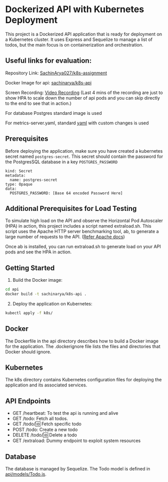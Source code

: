# Dockerized API with Kubernetes Deployment

This project is a Dockerized API application that is ready for deployment on a Kubernetes cluster. It uses Express and Sequelize to manage a list of todos, but the main focus is on containerization and orchestration.

## Useful links for evaluation:

Repository Link: [SachinArya027/k8s-assignment](https://github.com/SachinArya027/k8s-assignment)

Docker Image for api: [sachinarya/k8s-api](https://hub.docker.com/r/sachinarya/k8s-api)

Screen Recording: [Video Recording](https://1drv.ms/v/s!Aqxg7UiBZKAMlgjLJKsTiXSEw280?e=RXCLSP)
(Last 4 mins of the recording are just to show HPA to scale down the number of api pods and you can skip directly to the end to see that in action.)

For database Postgres standard image is used

For metrics-server.yaml, standard [yaml](https://github.com/kubernetes-sigs/metrics-server/releases/latest/download/components.yaml) with custom changes is used 



## Prerequisites

Before deploying the application, make sure you have created a kubernetes secret named `postgres-secret`. This secret should contain the password for the PostgresSQL database in a key `POSTGRES_PASSWORD`

```apiVersion: v1
kind: Secret
metadata: 
  name: postgres-secret
type: Opaque
data:
  POSTGRES_PASSWORD: [Base 64 encoded Password Here]
```

## Additional Prerequisites for Load Testing

To simulate high load on the API and observe the Horizontal Pod Autoscaler (HPA) in action, this project includes a script named extraload.sh. This script uses the Apache HTTP server benchmarking tool, ab, to generate a large number of requests to the API. ([Refer Apache docs](https://httpd.apache.org/docs/2.4/programs/ab.html))

Once ab is installed, you can run extraload.sh to generate load on your API pods and see the HPA in action.

## Getting Started

1. Build the Docker image:

```sh
cd api
docker build -t sachinarya/k8s-api .
```

2. Deploy the application on Kubernetes:

```sh
kubectl apply -f k8s/
```

## Docker

The Dockerfile in the api directory describes how to build a Docker image for the application. The .dockerignore file lists the files and directories that Docker should ignore.

## Kubernetes

The k8s directory contains Kubernetes configuration files for deploying the application and its associated services.

## API Endpoints

- GET /heartbeat: To test the api is running and alive
- GET /todo: Fetch all todos.
- GET /todo/:id: Fetch specific todo
- POST /todo: Create a new todo
- DELETE /todo/:id: Delete a todo
- GET /extraload: Dummy endpoint to exploit system resources

## Database

The database is managed by Sequelize. The Todo model is defined in [api/models/Todo.js](api/models/Todo.js).
